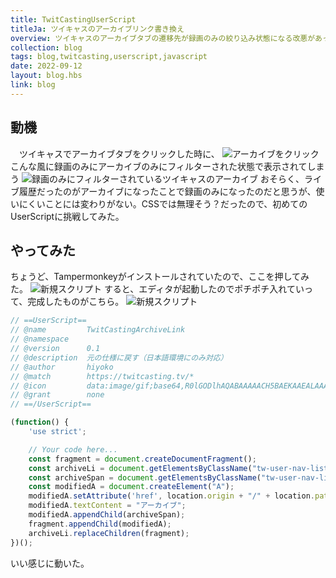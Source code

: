 ```yaml
---
title: TwitCastingUserScript
titleJa: ツイキャスのアーカイブリンク書き換え
overview: ツイキャスのアーカイブタブの遷移先が録画のみの絞り込み状態になる改悪があったので、戻した
collection: blog
tags: blog,twitcasting,userscript,javascript
date: 2022-09-12
layout: blog.hbs
link: blog
---
```


## 動機
　ツイキャスでアーカイブタブをクリックした時に、
![アーカイブをクリック](/assets/TwitCastingUserScript/clickArchive.png)
こんな風に録画のみにアーカイブのみにフィルターされた状態で表示されてしまう
![録画のみにフィルターされているツイキャスのアーカイブ](/assets/TwitCastingUserScript/filtered.png)
おそらく、ライブ履歴だったのがアーカイブになったことで録画のみになったのだと思うが、使いにくいことには変わりがない。CSSでは無理そう？だったので、初めてのUserScriptに挑戦してみた。

## やってみた
ちょうど、Tampermonkeyがインストールされていたので、ここを押してみた。
![新規スクリプト](/assets/TwitCastingUserScript/createNewScript.png)
すると、エディタが起動したのでポチポチ入れていって、完成したものがこちら。
![新規スクリプト](/assets/TwitCastingUserScript/editorDone.png)
```javascript
// ==UserScript==
// @name         TwitCastingArchiveLink
// @namespace
// @version      0.1
// @description  元の仕様に戻す（日本語環境にのみ対応）
// @author       hiyoko
// @match        https://twitcasting.tv/*
// @icon         data:image/gif;base64,R0lGODlhAQABAAAAACH5BAEKAAEALAAAAAABAAEAAAICTAEAOw==
// @grant        none
// ==/UserScript==

(function() {
    'use strict';

    // Your code here...
    const fragment = document.createDocumentFragment();
    const archiveLi = document.getElementsByClassName("tw-user-nav-list-item")[1];
    const archiveSpan = document.getElementsByClassName("tw-user-nav-list-count")[0];
    const modifiedA = document.createElement("A");
    modifiedA.setAttribute('href', location.origin + "/" + location.pathname.split("/",2)[1] +"/archive?type=history");
    modifiedA.textContent = "アーカイブ";
    modifiedA.appendChild(archiveSpan);
    fragment.appendChild(modifiedA);
    archiveLi.replaceChildren(fragment);
})();
```
いい感じに動いた。
